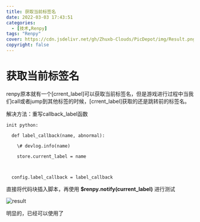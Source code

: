 ```yaml
---
title: 获取当前标签名
date: 2022-03-03 17:43:51
categories:
  - [技术,Renpy]
tags: "Renpy"
cover: https://cdn.jsdelivr.net/gh/Zhuxb-Clouds/PicDepot/img/Result.png
copyright: false
---
```


# 获取当前标签名

renpy原本就有一个[crrent_label]可以获取当前标签名，但是游戏进行过程中当我们call或者jump到其他标签的时候，[crrent_label]获取的还是跳转前的标签名。

解决方法：重写callback_label函数

```
init python:

  def label_callback(name, abnormal):

​    \# devlog.info(name)

​    store.current_label = name



  config.label_callback = label_callback
```

直接将代码块插入脚本，再使用  **$renpy.notify(current_label)** 进行测试

![result](https://cdn.jsdelivr.net/gh/Zhuxb-Clouds/PicDepot/img/Result.png)

明显的，已经可以使用了
